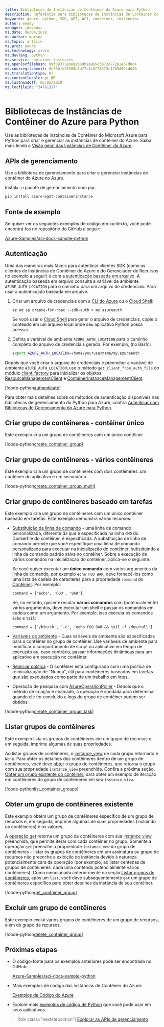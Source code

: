 ```yaml
---
title: Bibliotecas de Instâncias de Contêiner do Azure para Python
description: Referência para bibliotecas de Instâncias de Contêiner do Azure para Python
keywords: Azure, python, SDK, API, ACI, contêiner, instâncias
author: mmacy
manager: jeconnoc
ms.date: 06/04/2018
ms.author: marsma
ms.topic: article
ms.prod: azure
ms.technology: azure
ms.devlang: python
ms.service: container-instances
ms.openlocfilehash: 09f39375e0e92b6d09a965c3972d772a1437d0d4
ms.sourcegitcommit: 8c70bfd95309c3a77a4c0f73373c1785d59cdd10
ms.translationtype: HT
ms.contentlocale: pt-BR
ms.lasthandoff: 06/05/2018
ms.locfileid: "34761317"
---
```

# <a name="azure-container-instances-libraries-for-python"></a>Bibliotecas de Instâncias de Contêiner do Azure para Python

Use as bibliotecas de Instâncias de Contêiner do Microsoft Azure para Python para criar e gerenciar as instâncias de contêiner do Azure. Saiba mais lendo a [Visão geral das Instâncias de Contêiner do Azure](/azure/container-instances/container-instances-overview).

## <a name="management-apis"></a>APIs de gerenciamento

Use a biblioteca de gerenciamento para criar e gerenciar instâncias de contêiner do Azure no Azure.

Instalar o pacote de gerenciamento com pip:

```bash
pip install azure-mgmt-containerinstance
```

## <a name="example-source"></a>Fonte de exemplo

Se quiser ver os seguintes exemplos de código em contexto, você pode encontrá-los no repositório do GitHub a seguir:

[Azure-Samples/aci-docs-sample-python](https://github.com/Azure-Samples/aci-docs-sample-python)

## <a name="authentication"></a>Autenticação

Uma das maneiras mais fáceis para autenticar clientes SDK (como os clientes de Instâncias de Contêiner do Azure e do Gerenciador de Recursos no exemplo a seguir) é com a [autenticação baseada em arquivo](/python/azure/python-sdk-azure-authenticate#mgmt-auth-file). A autenticação baseada em arquivo consulta a variável de ambiente `AZURE_AUTH_LOCATION` para o caminho para um arquivo de credenciais. Para usar a autenticação baseada em arquivo:

1. Criar um arquivo de credenciais com a [CLI do Azure](/cli/azure) ou o [Cloud Shell](https://shell.azure.com/):

   `az ad sp create-for-rbac --sdk-auth > my.azureauth`

   Se você usar o [Cloud Shell](https://shell.azure.com/) para gerar o arquivo de credenciais, copie o conteúdo em um arquivo local onde seu aplicativo Python possa acessar.

2. Defina a variável de ambiente `AZURE_AUTH_LOCATION` para o caminho completo do arquivo de credenciais gerado. Por exemplo, (no Bash):

   ```bash
   export AZURE_AUTH_LOCATION=/home/yourusername/my.azureauth
   ```

Depois que você criar o arquivo de credenciais e preencher a variável de ambiente `AZURE_AUTH_LOCATION`, use o método `get_client_from_auth_file` do módulo [client_factory][client_factory] para inicializar os objetos [ResourceManagementClient][ResourceManagementClient] e [ContainerInstanceManagementClient][ContainerInstanceManagementClient].

<!-- SOURCE REPO: https://github.com/Azure-Samples/aci-docs-sample-python -->
[!code-python[authenticate](~/aci-docs-sample-python/src/aci_docs_sample.py#L45-L58 "Authenticate ACI and Resource Manager clients")]

Para obter mais detalhes sobre os métodos de autenticação disponíveis nas bibliotecas de gerenciamento do Python para Azure, confira [Autenticar com Bibliotecas de Gerenciamento do Azure para Python](/python/azure/python-sdk-azure-authenticate).

## <a name="create-container-group---single-container"></a>Criar grupo de contêineres - contêiner único

Este exemplo cria um grupo de contêineres com um único contêiner

<!-- SOURCE REPO: https://github.com/Azure-Samples/aci-docs-sample-python -->
[!code-python[create_container_group](~/aci-docs-sample-python/src/aci_docs_sample.py#L94-L140 "Create single-container group")]

## <a name="create-container-group---multiple-containers"></a>Criar grupo de contêineres - vários contêineres

Este exemplo cria um grupo de contêineres com dois contêineres: um contêiner do aplicativo e um secundário.

<!-- SOURCE REPO: https://github.com/Azure-Samples/aci-docs-sample-python -->
[!code-python[create_container_group_multi](~/aci-docs-sample-python/src/aci_docs_sample.py#L143-L196 "Create multi-container group")]

## <a name="create-task-based-container-group"></a>Criar grupo de contêineres baseado em tarefas

Este exemplo cria um grupo de contêineres com um único contêiner baseado em tarefas. Este exemplo demonstra vários recursos:

* [Substituição de linha de comando](/azure/container-instances/container-instances-restart-policy#command-line-override) - uma linha de comando personalizada, diferente da que é especificada na linha `CMD` do Dockerfile do contêiner, é especificada. A substituição de linha de comando permite que você especifique uma linha de comando personalizada para executar na inicialização do contêiner, substituindo a linha de comando padrão salva no contêiner. Sobre a execução de vários comandos na inicialização do contêiner, aplica-se o seguinte:

   Se você quiser executar um **único comando** com vários argumentos da linha de comando, por exemplo `echo FOO BAR`, deve fornecê-los como uma lista de cadeia de caracteres para a propriedade `command` do [Contêiner][Container]. Por exemplo: 

   `command = ['echo', 'FOO', 'BAR']`

   Se, no entanto, quiser executar **vários comandos** com (potencialmente) vários argumentos, deve executar um shell e passar os comandos em cadeia como um argumento. Por exemplo, isso executa os comandos `echo` e `tail`:

   `command = ['/bin/sh', '-c', 'echo FOO BAR && tail -f /dev/null']`
* [Variáveis de ambiente](/azure/container-instances/container-instances-environment-variables) - Duas variáveis de ambiente são especificadas para o contêiner no grupo de contêiner. Use variáveis de ambiente para modificar o comportamento de script ou aplicativo em tempo de execução ou, caso contrário, passar informações dinâmicas para um aplicativo em execução no contêiner.
* [Reiniciar política](/azure/container-instances/container-instances-restart-policy) - O contêiner está configurado com uma política de reinicialização de "Nunca", útil para contêineres baseados em tarefas que são executados como parte de um trabalho em lotes.
* Operação de pesquisa com [AzureOperationPoller][AzureOperationPoller] - Depois que o método de criação é chamado, a operação é sondada para determinar quando ele for concluído e logs do grupo de contêiner podem ser obtidos.

<!-- SOURCE REPO: https://github.com/Azure-Samples/aci-docs-sample-python -->
[!code-python[create_container_group_task](~/aci-docs-sample-python/src/aci_docs_sample.py#L199-L275 "Run a task-based container")]

## <a name="list-container-groups"></a>Listar grupos de contêineres

Este exemplo lista os grupos de contêineres em um grupo de recursos e, em seguida, imprime algumas de suas propriedades.

Ao listar grupos de contêineres, o [instance_view][instance_view] de cada grupo retornado é `None`. Para obter os detalhes dos contêineres dentro de um grupo de contêineres, você deve [obter][containergroupoperations_get] o grupo de contêineres, que retorna o grupo com sua propriedade `instance_view` preenchida. Confira a próxima seção, [Obter um grupo existente do contêiner](#get-an-existing-container-group), para obter um exemplo de iteração em contêineres do grupo de contêineres em seu `instance_view`.

<!-- SOURCE REPO: https://github.com/Azure-Samples/aci-docs-sample-python -->
[!code-python[list_container_groups](~/aci-docs-sample-python/src/aci_docs_sample.py#L278-L292 "List container groups")]

## <a name="get-an-existing-container-group"></a>Obter um grupo de contêineres existente

Este exemplo obtém um grupo de contêineres específico de um grupo de recursos e, em seguida, imprime algumas de suas propriedades (incluindo os contêineres) e os valores.

A [operação get][containergroupoperations_get] retorna um grupo de contêineres com sua [instance_view][instance_view] preenchida, que permite iterar com cada contêiner no grupo. Somente a operação `get` preenche a propriedade `instance_vew` do grupo de contêineres – listar os grupos de contêineres em um assinatura ou grupo de recursos não preenche a exibição de instância devido à natureza potencialmente cara da operação (por exemplo, ao listar centenas de grupos de contêineres, cada uma contendo potencialmente vários contêineres). Como mencionado anteriormente na seção [Listar grupos de contêineres](#list-container-groups), após um `list`, você deve subsequentemente `get` um grupo de contêineres específico para obter detalhes da instância de seu contêiner.

<!-- SOURCE REPO: https://github.com/Azure-Samples/aci-docs-sample-python -->
[!code-python[get_container_group](~/aci-docs-sample-python/src/aci_docs_sample.py#L295-L324 "Get container group")]

## <a name="delete-a-container-group"></a>Excluir um grupo de contêineres

Este exemplo exclui vários grupos de contêineres de um grupo de recursos, além do grupo de recursos.

<!-- SOURCE REPO: https://github.com/Azure-Samples/aci-docs-sample-python -->
[!code-python[delete_container_group](~/aci-docs-sample-python/src/aci_docs_sample.py#L83-L91 "Delete container groups and resource group")]

## <a name="next-steps"></a>Próximas etapas

* O código-fonte para os exemplos anteriores pode ser encontrado no GitHub:

  [Azure-Samples/aci-docs-sample-python][aci-docs-sample-python]

* Mais exemplos de código das Instâncias de Contêiner do Azure:

  [Exemplos de Código do Azure][samples-aci]

* Explore mais [exemplos de código de Python][samples-python] que você pode usar em seus aplicativos.

> [!div class="nextstepaction"]
> [Explorar as APIs de gerenciamento](/python/api/overview/azure/containerinstance/management)

<!-- LINKS - External -->
[aci-docs-sample-python]: https://github.com/Azure-Samples/aci-docs-sample-python
[samples-aci]: https://azure.microsoft.com/resources/samples/?sort=0&term=ACI
[samples-python]: https://azure.microsoft.com/resources/samples/?platform=python

<!-- TYPES -->
[AzureOperationPoller]: /python/api/msrestazure.azure_operation.AzureOperationPoller
[client_factory]: /python/api/azure.common.client_factory
[Container]: /python/api/azure.mgmt.containerinstance.models.container
[ContainerGroupInstanceView]: /python/api/azure.mgmt.containerinstance.models.containergrouppropertiesinstanceview
[containergroupoperations_get]: /python/api/azure.mgmt.containerinstance.operations.containergroupsoperations#get
[ContainerInstanceManagementClient]: /python/api/azure.mgmt.containerinstance.containerinstancemanagementclient
[instance_view]: /python/api/azure.mgmt.containerinstance.models.containergroup#variables
[ResourceManagementClient]: /python/api/azure.mgmt.resource.resources.resourcemanagementclient